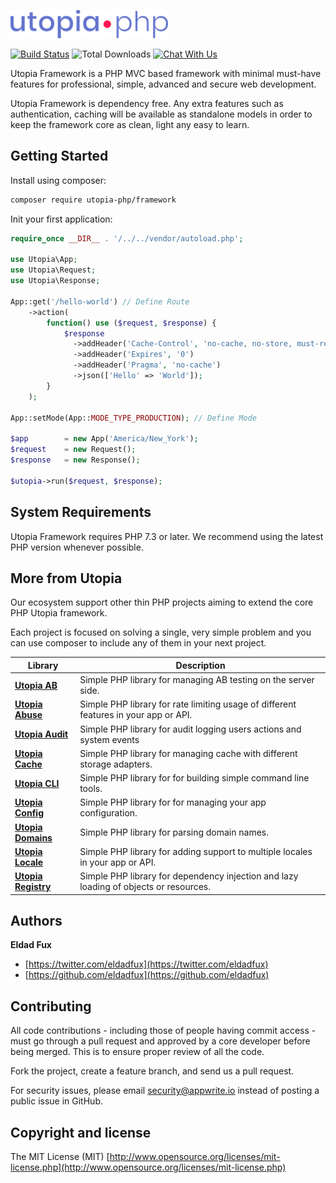 <p>
    <img height="45" src="docs/logo.png" alt="Logo">
</p>

[![Build Status](https://travis-ci.org/utopia-php/framework.svg?branch=master)](https://travis-ci.org/utopia-php/framework)
![Total Downloads](https://img.shields.io/packagist/dt/utopia-php/framework.svg)
[![Chat With Us](https://img.shields.io/gitter/room/utopia-php/community.svg)](https://gitter.im/utopia-php/community?utm_source=share-link&utm_medium=link&utm_campaign=share-link)

Utopia Framework is a PHP MVC based framework with minimal must-have features for professional, simple, advanced and secure web development.

Utopia Framework is dependency free. Any extra features such as authentication, caching will be available as standalone models in order to keep the framework core as clean, light any easy to learn.

## Getting Started

Install using composer:
```bash
composer require utopia-php/framework
```

Init your first application:
```php
require_once __DIR__ . '/../../vendor/autoload.php';

use Utopia\App;
use Utopia\Request;
use Utopia\Response;

App::get('/hello-world') // Define Route
    ->action(
        function() use ($request, $response) {
            $response
              ->addHeader('Cache-Control', 'no-cache, no-store, must-revalidate')
              ->addHeader('Expires', '0')
              ->addHeader('Pragma', 'no-cache')
              ->json(['Hello' => 'World']);
        }
    );

App::setMode(App::MODE_TYPE_PRODUCTION); // Define Mode

$app        = new App('America/New_York');
$request    = new Request();
$response   = new Response();

$utopia->run($request, $response);
```

## System Requirements

Utopia Framework requires PHP 7.3 or later. We recommend using the latest PHP version whenever possible.

## More from Utopia

Our ecosystem support other thin PHP projects aiming to extend the core PHP Utopia framework.

Each project is focused on solving a single, very simple problem and you can use composer to include any of them in your next project. 

Library | Description
--- | ---
**[Utopia AB](https://github.com/utopia-php/ab)** | Simple PHP library for managing AB testing on the server side.
**[Utopia Abuse](https://github.com/utopia-php/abuse)** | Simple PHP library for rate limiting usage of different features in your app or API.
**[Utopia Audit](https://github.com/utopia-php/audit)** | Simple PHP library for audit logging users actions and system events 
**[Utopia Cache](https://github.com/utopia-php/cache)** | Simple PHP library for managing cache with different storage adapters.
**[Utopia CLI](https://github.com/utopia-php/cli)** | Simple PHP library for for building simple command line tools.
**[Utopia Config](https://github.com/utopia-php/config)** | Simple PHP library for for managing your app configuration.
**[Utopia Domains](https://github.com/utopia-php/domains)** | Simple PHP library for parsing domain names.
**[Utopia Locale](https://github.com/utopia-php/locale)** | Simple PHP library for adding support to multiple locales in your app or API.
**[Utopia Registry](https://github.com/utopia-php/registry)** | Simple PHP library for dependency injection and lazy loading of objects or resources.

## Authors

**Eldad Fux**

+ [https://twitter.com/eldadfux](https://twitter.com/eldadfux)
+ [https://github.com/eldadfux](https://github.com/eldadfux)

## Contributing

All code contributions - including those of people having commit access - must go through a pull request and approved by a core developer before being merged. This is to ensure proper review of all the code.

Fork the project, create a feature branch, and send us a pull request.

For security issues, please email security@appwrite.io instead of posting a public issue in GitHub.

## Copyright and license

The MIT License (MIT) [http://www.opensource.org/licenses/mit-license.php](http://www.opensource.org/licenses/mit-license.php)
